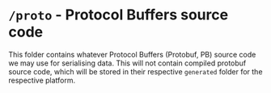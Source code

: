# `/proto` - Protocol Buffers source code

This folder contains whatever Protocol Buffers (Protobuf, PB) source code we may use for serialising data. This will not contain compiled protobuf source code, which will be stored in their respective `generated` folder for the respective platform.